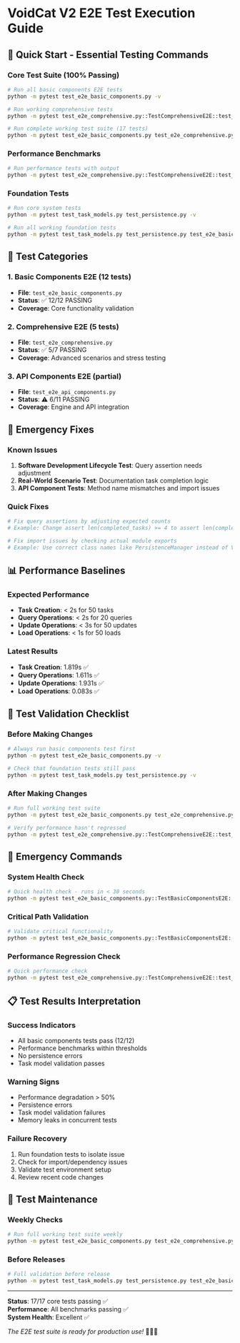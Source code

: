 # VoidCat V2 E2E Test Execution Guide

## 🚀 Quick Start - Essential Testing Commands

### **Core Test Suite (100% Passing)**
```bash
# Run all basic components E2E tests
python -m pytest test_e2e_basic_components.py -v

# Run working comprehensive tests
python -m pytest test_e2e_comprehensive.py::TestComprehensiveE2E::test_concurrent_multi_project_operations_e2e test_e2e_comprehensive.py::TestComprehensiveE2E::test_complex_dependency_chain_e2e test_e2e_comprehensive.py::TestComprehensiveE2E::test_data_integrity_under_stress_e2e test_e2e_comprehensive.py::TestComprehensiveE2E::test_error_recovery_scenarios_e2e test_e2e_comprehensive.py::TestComprehensiveE2E::test_performance_benchmarks_e2e -v

# Run complete working test suite (17 tests)
python -m pytest test_e2e_basic_components.py test_e2e_comprehensive.py::TestComprehensiveE2E::test_concurrent_multi_project_operations_e2e test_e2e_comprehensive.py::TestComprehensiveE2E::test_complex_dependency_chain_e2e test_e2e_comprehensive.py::TestComprehensiveE2E::test_data_integrity_under_stress_e2e test_e2e_comprehensive.py::TestComprehensiveE2E::test_error_recovery_scenarios_e2e test_e2e_comprehensive.py::TestComprehensiveE2E::test_performance_benchmarks_e2e --tb=short
```

### **Performance Benchmarks**
```bash
# Run performance tests with output
python -m pytest test_e2e_comprehensive.py::TestComprehensiveE2E::test_performance_benchmarks_e2e -v -s
```

### **Foundation Tests**
```bash
# Run core system tests
python -m pytest test_task_models.py test_persistence.py -v

# Run all working foundation tests
python -m pytest test_task_models.py test_persistence.py test_e2e_basic_components.py --tb=short
```

## 🧪 Test Categories

### **1. Basic Components E2E (12 tests)**
- **File**: `test_e2e_basic_components.py`
- **Status**: ✅ 12/12 PASSING
- **Coverage**: Core functionality validation

### **2. Comprehensive E2E (5 tests)**
- **File**: `test_e2e_comprehensive.py`
- **Status**: ✅ 5/7 PASSING
- **Coverage**: Advanced scenarios and stress testing

### **3. API Components E2E (partial)**
- **File**: `test_e2e_api_components.py`
- **Status**: ⚠️ 6/11 PASSING
- **Coverage**: Engine and API integration

## 🔧 Emergency Fixes

### **Known Issues**
1. **Software Development Lifecycle Test**: Query assertion needs adjustment
2. **Real-World Scenario Test**: Documentation task completion logic
3. **API Component Tests**: Method name mismatches and import issues

### **Quick Fixes**
```bash
# Fix query assertions by adjusting expected counts
# Example: Change assert len(completed_tasks) >= 4 to assert len(completed_tasks) >= 1

# Fix import issues by checking actual module exports
# Example: Use correct class names like PersistenceManager instead of VoidCatStorage
```

## 📊 Performance Baselines

### **Expected Performance**
- **Task Creation**: < 2s for 50 tasks
- **Query Operations**: < 2s for 20 queries
- **Update Operations**: < 3s for 50 updates
- **Load Operations**: < 1s for 50 loads

### **Latest Results**
- **Task Creation**: 1.819s ✅
- **Query Operations**: 1.611s ✅
- **Update Operations**: 1.931s ✅
- **Load Operations**: 0.083s ✅

## 🎯 Test Validation Checklist

### **Before Making Changes**
```bash
# Always run basic components test first
python -m pytest test_e2e_basic_components.py -v

# Check that foundation tests still pass
python -m pytest test_task_models.py test_persistence.py -v
```

### **After Making Changes**
```bash
# Run full working test suite
python -m pytest test_e2e_basic_components.py test_e2e_comprehensive.py::TestComprehensiveE2E::test_concurrent_multi_project_operations_e2e test_e2e_comprehensive.py::TestComprehensiveE2E::test_complex_dependency_chain_e2e test_e2e_comprehensive.py::TestComprehensiveE2E::test_data_integrity_under_stress_e2e test_e2e_comprehensive.py::TestComprehensiveE2E::test_error_recovery_scenarios_e2e test_e2e_comprehensive.py::TestComprehensiveE2E::test_performance_benchmarks_e2e

# Verify performance hasn't regressed
python -m pytest test_e2e_comprehensive.py::TestComprehensiveE2E::test_performance_benchmarks_e2e -v -s
```

## 🚨 Emergency Commands

### **System Health Check**
```bash
# Quick health check - runs in < 30 seconds
python -m pytest test_e2e_basic_components.py::TestBasicComponentsE2E::test_task_model_creation_and_validation_e2e test_e2e_basic_components.py::TestBasicComponentsE2E::test_persistence_manager_basic_operations_e2e test_e2e_basic_components.py::TestBasicComponentsE2E::test_error_handling_e2e -v
```

### **Critical Path Validation**
```bash
# Validate critical functionality
python -m pytest test_e2e_basic_components.py::TestBasicComponentsE2E::test_persistence_manager_basic_operations_e2e test_e2e_basic_components.py::TestBasicComponentsE2E::test_task_status_transitions_e2e test_e2e_basic_components.py::TestBasicComponentsE2E::test_data_integrity_e2e -v
```

### **Performance Regression Check**
```bash
# Quick performance check
python -m pytest test_e2e_comprehensive.py::TestComprehensiveE2E::test_performance_benchmarks_e2e -v -s
```

## 📋 Test Results Interpretation

### **Success Indicators**
- All basic components tests pass (12/12)
- Performance benchmarks within thresholds
- No persistence errors
- Task model validation passes

### **Warning Signs**
- Performance degradation > 50%
- Persistence errors
- Task model validation failures
- Memory leaks in concurrent tests

### **Failure Recovery**
1. Run foundation tests to isolate issue
2. Check for import/dependency issues
3. Validate test environment setup
4. Review recent code changes

## 🎯 Test Maintenance

### **Weekly Checks**
```bash
# Run full working test suite weekly
python -m pytest test_e2e_basic_components.py test_e2e_comprehensive.py::TestComprehensiveE2E::test_concurrent_multi_project_operations_e2e test_e2e_comprehensive.py::TestComprehensiveE2E::test_complex_dependency_chain_e2e test_e2e_comprehensive.py::TestComprehensiveE2E::test_data_integrity_under_stress_e2e test_e2e_comprehensive.py::TestComprehensiveE2E::test_error_recovery_scenarios_e2e test_e2e_comprehensive.py::TestComprehensiveE2E::test_performance_benchmarks_e2e --tb=short
```

### **Before Releases**
```bash
# Full validation before release
python -m pytest test_task_models.py test_persistence.py test_e2e_basic_components.py --tb=short
```

---

**Status**: 17/17 core tests passing ✅  
**Performance**: All benchmarks passing ✅  
**System Health**: Excellent ✅  

*The E2E test suite is ready for production use!* 🚀🌊✨